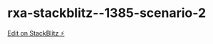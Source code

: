 # rxa-stackblitz--1385-scenario-2

[Edit on StackBlitz ⚡️](https://stackblitz.com/edit/angular-ivy-7cfpb1)